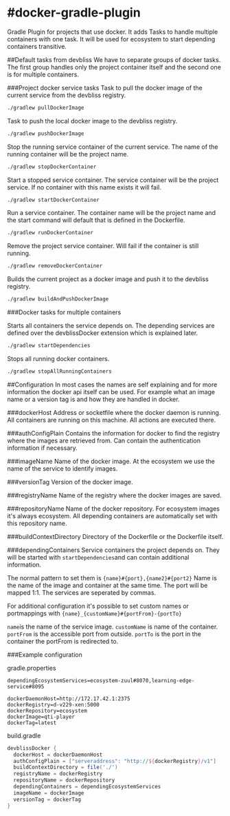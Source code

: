 #docker-gradle-plugin
====================

Gradle Plugin for projects that use docker. It adds Tasks to handle multiple containers with one task. It will be used for ecosystem to start depending containers transitive.

##Default tasks from devbliss
We have to separate groups of docker tasks. The first group handles only the project container itself and the second one is for multiple containers.

###Project docker service tasks
Task to pull the docker image of the current service from the devbliss registry.

```bash
./gradlew pullDockerImage
```

Task to push the local docker image to the devbliss registry.

```bash
./gradlew pushDockerImage
```

Stop the running service container of the current service. The name of the running container will be the project name.

```bash
./gradlew stopDockerContainer
```

Start a stopped service container. The service container will be the project service. If no container with this name exists it will fail.

```bash
./gradlew startDockerContainer
```

Run a service container. The container name will be the project name and the start command will default that is defined in the Dockerfile.

```bash
./gradlew runDockerContainer
```

Remove the project service container. Will fail if the container is still running.

```bash
./gradlew removeDockerContainer
```

Builds the current project as a docker image and push it to the devbliss registry.

```bash
./gradlew buildAndPushDockerImage
```

###Docker tasks for multiple containers

Starts all containers the service depends on. The depending services are defined over the devblissDocker extension which is explained later.

```bash
./gradlew startDependencies
```

Stops all running docker containers.

```bash
./gradlew stopAllRunningContainers
```

##Configuration
In most cases the names are self explaining and for more information the docker api itself can be used. For example what an image name or a version tag is and how they are handled in docker.

###dockerHost
Address or socketfile where the docker daemon is running. All containers are running on this machine. All actions are executed there.

###authConfigPlain
Contains the information for docker to find the registry where the images are retrieved from. Can contain the authentication information if necessary.

###imageName
Name of the docker image. At the ecosystem we use the name of the service to identify images.

###versionTag
Version of the docker image.

###registryName
Name of the registry where the docker images are saved.

###repositoryName
Name of the docker repository. For ecosystem images it's always ecosystem. All depending containers are automatically set with this repository name.

###buildContextDirectory
Directory of the Dockerfile or the Dockerfile itself.

###dependingContainers
Service containers the project depends on. They will be started with ```startDependencies```and can contain additional information.

The normal pattern to set them is ```{name}#{port},{name2}#{port2}```
Name is the name of the image and container at the same time. The port will be mapped 1:1. The services are seperated by commas.

For additional configuration it's possible to set custom names or portmappings with ```{name}_{customName}#{portFrom}-{portTo}```

```name```is the name of the service image. ```customName``` is name of the container. ```portFrom``` is the accessible port from outside. ```portTo``` is the port in the container the portFrom is redirected to.

###Example configuration

gradle.properties

```properties
dependingEcosystemServices=ecosystem-zuul#8070,learning-edge-service#8095

dockerDaemonHost=http://172.17.42.1:2375
dockerRegistry=d-v229-xen:5000
dockerRepository=ecosystem
dockerImage=qti-player
dockerTag=latest
```

build.gradle

```gradle
devblissDocker {
  dockerHost = dockerDaemonHost
  authConfigPlain = ["serveraddress": "http://${dockerRegistry}/v1"]
  buildContextDirectory = file('./')
  registryName = dockerRegistry
  repositoryName = dockerRepository
  dependingContainers = dependingEcosystemServices
  imageName = dockerImage
  versionTag = dockerTag
}
```